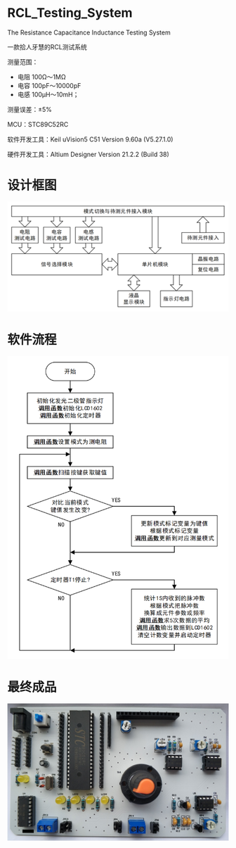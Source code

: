 # RCL_Testing_System

The Resistance Capacitance Inductance Testing System

一款拾人牙慧的RCL测试系统

测量范围：
- 电阻 100Ω～1MΩ
- 电容 100pF～10000pF
- 电感 100μH～10mH；

测量误差：±5%

MCU：STC89C52RC

软件开发工具：Keil uVision5 C51 Version 9.60a (V5.27.1.0)

硬件开发工具：Altium Designer Version 21.2.2 (Build 38)

# 设计框图

![](assets/hardware_inf.png)

# 软件流程

![](assets/firmware_inf.png)

# 最终成品

![](assets/done.jpg)
